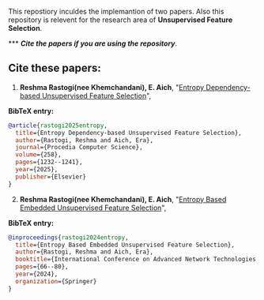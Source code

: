 This repostiory inculdes the implemantion of two papers. Also this repository is relevent for the research area of **Unsupervised Feature Selection**. 

\*** **_Cite the papers if you are using the repository_**.


## Cite these papers:
1. **Reshma Rastogi(nee Khemchandani), E. Aich**, "[Entropy Dependency-based Unsupervised Feature Selection](https://doi.org/10.1016/j.procs.2025.04.357)",

**BibTeX entry:**
```bibtex
@article{rastogi2025entropy,
  title={Entropy Dependency-based Unsupervised Feature Selection},
  author={Rastogi, Reshma and Aich, Era},
  journal={Procedia Computer Science},
  volume={258},
  pages={1232--1241},
  year={2025},
  publisher={Elsevier}
}
```

2. **Reshma Rastogi(nee Khemchandani), E. Aich**, "[Entropy Based Embedded Unsupervised Feature Selection](https://doi.org/10.1007/978-3-031-83793-7_5)",

**BibTeX entry:**
```bibtex
@inproceedings{rastogi2024entropy,
  title={Entropy Based Embedded Unsupervised Feature Selection},
  author={Rastogi, Reshma and Aich, Era},
  booktitle={International Conference on Advanced Network Technologies and Intelligent Computing},
  pages={66--80},
  year={2024},
  organization={Springer}
}
```
